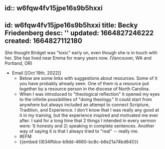 id:: w6fqw4fv15jpe16s9b5hxxi
---
id: w6fqw4fv15jpe16s9b5hxxi
title: Becky Friedenberg
desc: ''
updated: 1664827246222
created: 1664827112180
---
She thought Bridget was "toxic" early on, even though she is in touch with her. She has lived near Emma for many years now. (Vancouver, WA and Portland, OR)

- Email [[Oct 19th, 2022]]
	- Below are some links with suggestions about resources. Some of it you have probably already seen. One of them is a resource put together by a resource person in the diocese of North Carolina.
	- When I was introduced to "theological reflection" it opened my eyes to the infinite possibilities of "doing theology." It could start from anywhere but always included an attempt to connect Scripture, Tradition, and Experience. I don't know that I was really any good at it in my training, but the experience inspired and motivated me ever after. I said for a long time that 2 things I intended in every sermon were: 1) honesty and 2) speaking in complete sentences. Another way of saying it is that I always tried to "real" -- really me.
	- #EFM
	- {{embed ((634ffdce-b9dd-4660-bc8c-b6e21a74bd64))}}